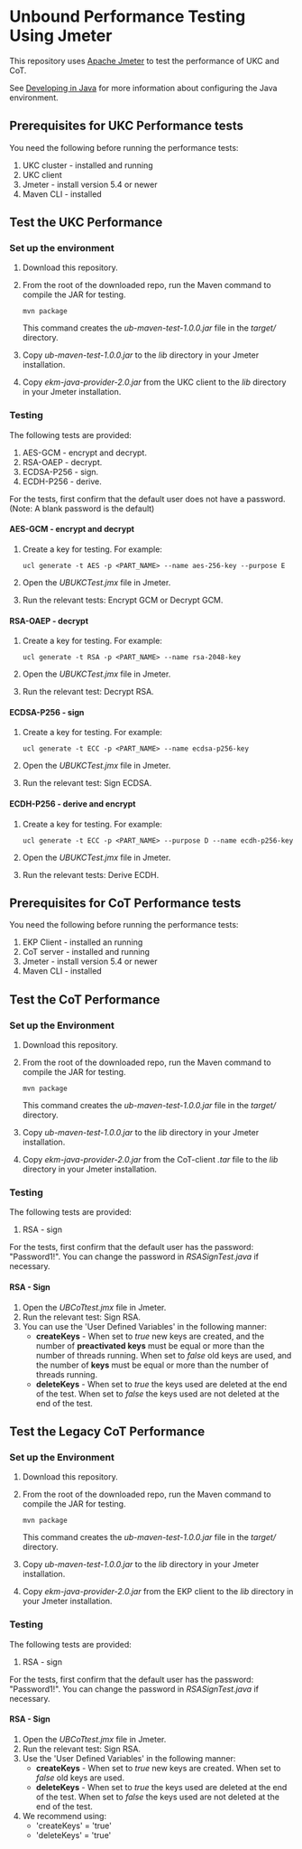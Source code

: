 # Unbound Performance Testing Using Jmeter

This repository uses [Apache Jmeter](https://jmeter.apache.org/) to test the performance of UKC and CoT.

See [Developing in Java](https://www.unboundsecurity.com/docs/UKC/UKC_Developers_Guide/HTML/Content/Products/UKC-EKM/UKC_Developers_Guide/DevelopingInJava/Developing_in_Java.htm) for more information about configuring the Java environment.

## Prerequisites for UKC Performance tests

You need the following before running the performance tests:
1. UKC cluster - installed and running
1. UKC client
1. Jmeter - install version 5.4 or newer
1. Maven CLI - installed

## Test the UKC Performance

### Set up the environment

1. Download this repository.
1. From the root of the downloaded repo, run the Maven command to compile the JAR for testing.

    `mvn package`
	
    This command creates the *ub-maven-test-1.0.0.jar* file in the *target/* directory.
1. Copy *ub-maven-test-1.0.0.jar* to the *lib* directory in your Jmeter installation.
1. Copy *ekm-java-provider-2.0.jar* from the UKC client to the *lib* directory in your Jmeter installation.

### Testing

The following tests are provided:
1. AES-GCM - encrypt and decrypt.
2. RSA-OAEP - decrypt.
3. ECDSA-P256 - sign.
4. ECDH-P256 - derive.

For the tests, first confirm that the default user does not have a password. (Note: A blank password is the default)

#### AES-GCM - encrypt and decrypt
1. Create a key for testing. For example:

    `ucl generate -t AES -p <PART_NAME> --name aes-256-key --purpose E`
1. Open the *UBUKCTest.jmx* file in Jmeter.
1. Run the relevant tests: Encrypt GCM or Decrypt GCM.

#### RSA-OAEP - decrypt
1. Create a key for testing. For example:

    `ucl generate -t RSA -p <PART_NAME> --name rsa-2048-key`
1. Open the *UBUKCTest.jmx* file in Jmeter.
1. Run the relevant test: Decrypt RSA.

#### ECDSA-P256 - sign
1. Create a key for testing. For example:

    `ucl generate -t ECC -p <PART_NAME> --name ecdsa-p256-key`
1. Open the *UBUKCTest.jmx* file in Jmeter.
1. Run the relevant test: Sign ECDSA.

#### ECDH-P256 - derive and encrypt
1. Create a key for testing. For example:

    `ucl generate -t ECC -p <PART_NAME> --purpose D --name ecdh-p256-key`
1. Open the *UBUKCTest.jmx* file in Jmeter.
1. Run the relevant tests: Derive ECDH.

## Prerequisites for CoT Performance tests

You need the following before running the performance tests:
1. EKP Client - installed an running
1. CoT server - installed and running
1. Jmeter - install version 5.4 or newer
1. Maven CLI - installed

## Test the CoT Performance

### Set up the Environment

1. Download this repository.
1. From the root of the downloaded repo, run the Maven command to compile the JAR for testing.

   `mvn package`

   This command creates the *ub-maven-test-1.0.0.jar* file in the *target/* directory.
1. Copy *ub-maven-test-1.0.0.jar* to the *lib* directory in your Jmeter installation.
1. Copy *ekm-java-provider-2.0.jar* from the CoT-client *.tar* file to the *lib* directory in your Jmeter installation.

### Testing

The following tests are provided:
1. RSA - sign

For the tests, first confirm that the default user has the password: "Password1!".
You can change the password in *RSASignTest.java* if necessary.

#### RSA - Sign
1. Open the *UBCoTtest.jmx* file in Jmeter.
1. Run the relevant test: Sign RSA.
1. You can use the 'User Defined Variables' in the following manner:
   - **createKeys** - When set to *true* new keys are created, and the number of **preactivated keys** must be equal or more than the number of threads running.  When set to *false* old keys are used, and the number of **keys** must be equal or more than the number of threads running.
   - **deleteKeys** - When set to *true* the keys used are deleted at the end of the test. When set to *false* the keys used are not deleted at the end of the test.

## Test the Legacy CoT Performance

### Set up the Environment

1. Download this repository.
1. From the root of the downloaded repo, run the Maven command to compile the JAR for testing.

    `mvn package`
	
    This command creates the *ub-maven-test-1.0.0.jar* file in the *target/* directory.
1. Copy *ub-maven-test-1.0.0.jar* to the *lib* directory in your Jmeter installation.
1. Copy *ekm-java-provider-2.0.jar* from the EKP client to the *lib* directory in your Jmeter installation.

### Testing

The following tests are provided:
1. RSA - sign

For the tests, first confirm that the default user has the password: "Password1!".
You can change the password in *RSASignTest.java* if necessary.

#### RSA - Sign
1. Open the *UBCoTtest.jmx* file in Jmeter.
1. Run the relevant test: Sign RSA. 
1. Use the 'User Defined Variables' in the following manner:
   - **createKeys** - When set to *true* new keys are created. When set to *false* old keys are used. 
   - **deleteKeys** - When set to *true* the keys used are deleted at the end of the test. When set to *false* the keys used are not deleted at the end of the test.
1. We recommend using:
    - 'createKeys' = 'true'
	- 'deleteKeys' = 'true'

